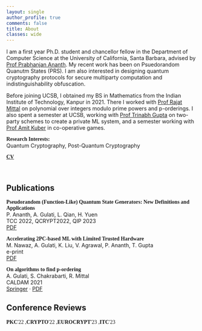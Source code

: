 ```yaml
---
layout: single
author_profile: true
comments: false
title: About
classes: wide
---
```

I am a first year Ph.D. student and chancellor fellow in the Department of Computer Science at the University of California, Santa Barbara, advised by [Prof Prabhanjan Ananth](https://sites.google.com/site/prabhanjanva/). My recent work has been on Psuedorandom Quanutm States (PRS). I am also interested in designing quantum cryptography protocols for secure multiparty computation and indistinguishability obfuscation.

Before joining UCSB, I obtained my BS in Mathematics from the Indian Institute of Technology, Kanpur in 2021. There I worked with [Prof Rajat Mittal](https://www.cse.iitk.ac.in/users/rmittal/) on polynomial over integers modulo prime powers and p-orderings. I also spent a semester at UCSB, working with [Prof Trinabh Gupta](https://sites.cs.ucsb.edu/~trinabh/) on two-party schemes to create a private ML system, and a semester working with [Prof Amit Kuber](https://sites.google.com/view/exploring-infinity-within/) in co-operative games.

<span style="font-family: Source Sans Pro;">**Research Interests:**</span><br>Quantum Cryptography, Post-Quantum Cryptography

<span style="font-family: Source Sans Pro;"><b><!--<i class="far fa-file-pdf" aria-hidden="true"></i> -->[CV](/assets/Resume.pdf)</b></span>

[<i class="fab fa-fw fa-github" aria-hidden="true"></i>](https://github.com/ditttu) &nbsp; [<i class="fab fa-linkedin"></i>](https://www.linkedin.com/in/aditya-gulati-b80a9a15b/) &nbsp; [<i class="fab fa-instagram"></i>](https://scholar.google.com/citations?user=y_atVssAAAAJ&hl=en)

## Publications
<span style="font-family: Source Sans Pro;">**Pseudorandom (Function-Like) Quantum State Generators: New Definitions and Applications**</span><br>
P. Ananth, A. Gulati, L. Qian, H. Yuen <br>
TCC 2022, QCRYPT2022, QIP 2023 <br>
[PDF](https://arxiv.org/pdf/2211.01444.pdf)


<span style="font-family: Source Sans Pro;">**Accelerating 2PC-based ML with Limited Trusted Hardware**</span><br>
M. Nawaz, A. Gulati, K. Liu, V. Agrawal, P. Ananth, T. Gupta <br>
e-print <br>
[PDF](https://arxiv.org/abs/2009.05566)


<span style="font-family: Source Sans Pro;">**On algorithms to find p-ordering**</span><br>
A. Gulati, S. Chakrabarti, R. Mittal <br>
CALDAM 2021 <br>
[Springer](https://link.springer.com/chapter/10.1007/978-3-030-67899-9_27) · [PDF](https://arxiv.org/pdf/2011.10978.pdf)


## Conference Reviews
<span style="font-family: Source Sans Pro;">**PKC**'22 ,**CRYPTO**'22 ,**EUROCRYPT**'23 ,**ITC**'23</span>
